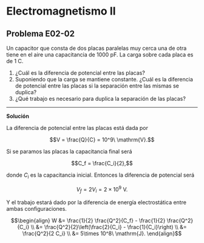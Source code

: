 # Electromagnetismo II
## Problema E02-02

Un capacitor que consta de dos placas paralelas muy cerca una de otra tiene en
el aire una capacitancia de 1000 pF. La carga sobre cada placa es de 1 C.

1. ¿Cuál es la diferencia de potencial entre las placas?
2. Suponiendo que la carga se mantiene constante. ¿Cuál es la diferencia de
potencial entre las placas si la separación entre las mismas se duplica?
3. ¿Qué trabajo es necesario para duplica la separación de las placas?

---

**Solución**

La diferencia de  potencial entre las placas está dada por

```math
V = \frac{Q}{C} = 10^9\ \mathrm{V}.
```

Si se paramos las placas la capacitancia final será

```math
C_f = \frac{C_i}{2},
```

donde $`C_i`$ es la capacitancia inicial. Entonces la diferencia de potencial
será

```math
V_f = 2 V_i = 2\times 10^9\ \mathrm{V}.
```

Y el trabajo estará dado por la diferencia de energía electrostática entre
ambas configuraciones.

```math
\begin{align}
W &= \frac{1}{2} \frac{Q^2}{C_f} - \frac{1}{2} \frac{Q^2}{C_i} \\
&= \frac{Q^2}{2}\left(\frac{2}{C_i} - \frac{1}{C_i}\right) \\
&= \frac{Q^2}{2 C_i} \\
&= 5\times 10^8\ \mathrm{J}.
\end{align}
```
